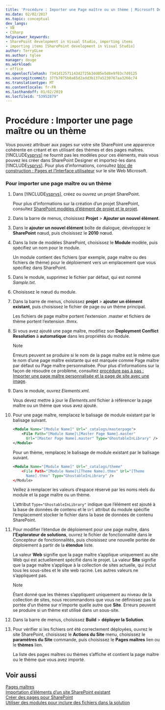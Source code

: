 ```yaml
---
title: 'Procédure : Importer une Page maître ou un thème | Microsoft Docs'
ms.date: 02/02/2017
ms.topic: conceptual
dev_langs:
- VB
- CSharp
helpviewer_keywords:
- SharePoint development in Visual Studio, importing items
- importing items [SharePoint development in Visual Studio]
author: TerryGLee
ms.author: tglee
manager: douge
ms.workload:
- office
ms.openlocfilehash: 7341d12571143d2725b3dd05e5d8e9f03c7d9125
ms.sourcegitcommit: 37fb7075b0a65d2add3b137a5230767aa3266c74
ms.translationtype: MT
ms.contentlocale: fr-FR
ms.lasthandoff: 01/02/2019
ms.locfileid: "53952879"
---
```

# <a name="how-to-import-a-master-page-or-theme"></a>Procédure : Importer une page maître ou un thème
  Vous pouvez attribuer aux pages sur votre site SharePoint une apparence cohérente en créant et en utilisant des thèmes et des pages maîtres. [!INCLUDE[vsprvs](../sharepoint/includes/vsprvs-md.md)] ne fournit pas les modèles pour ces éléments, mais vous pouvez les créer dans SharePoint Designer et importez-les dans [!INCLUDE[vsprvs](../sharepoint/includes/vsprvs-md.md)]. Pour plus d’informations, consultez [bloc de construction : Pages et l’Interface utilisateur](http://go.microsoft.com/fwlink/?LinkID=182095) sur le site Web Microsoft.  
  
### <a name="to-import-a-master-page-or-theme"></a>Pour importer une page maître ou un thème  
  
1.  Dans [!INCLUDE[vsprvs](../sharepoint/includes/vsprvs-md.md)], créez ou ouvrez un projet SharePoint.  
  
     Pour plus d’informations sur la création d’un projet SharePoint, consultez [SharePoint modèles d’élément de projet et le projet](../sharepoint/sharepoint-project-and-project-item-templates.md).  
  
2.  Dans la barre de menus, choisissez **Projet** > **Ajouter un nouvel élément**.  
  
3.  Dans le **ajouter un nouvel élément** boîte de dialogue, développez le **SharePoint** nœud, puis choisissez le **2010** nœud.  
  
4.  Dans la liste de modèles SharePoint, choisissez le **Module** modèle, puis spécifiez un nom pour le module.  
  
     Un module contient des fichiers (par exemple, page maître ou des fichiers de thème) pour le déploiement vers un emplacement que vous spécifiez dans SharePoint.  
  
5.  Dans le module, supprimez le fichier par défaut, qui est nommé *Sample.txt*.  
  
6.  Choisissez le nœud du module.  
  
7.  Dans la barre de menus, choisissez **projet** > **ajouter un élément existant**, puis choisissez le fichier de page ou un thème principal.  
  
     Les fichiers de page maître portent l’extension .master et fichiers de thème portent l’extension .thmx.  
  
8.  Si vous avez ajouté une page maître, modifiez son **Deployment Conflict Resolution** à **automatique** dans les propriétés du module.  
  
    > [!NOTE]  
    >  Erreurs peuvent se produire si le nom de la page maître est le même que le nom d’une page maître existante qui est marquée comme Page maître par défaut ou Page maître personnalisée. Pour plus d’informations sur la façon de résoudre ce problème, consultez [procédure pas à pas : Importer une page maître personnalisée et la page de site avec une image](../sharepoint/walkthrough-import-a-custom-master-page-and-site-page-with-an-image.md).  
  
9. Dans le module, ouvrez *Elements.xml*.  
  
     Vous devez mettre à jour le *Elements.xml* fichier à référencer la page maître ou un thème que vous avez ajouté.  
  
10. Pour une page maître, remplacez le balisage de module existant par le balisage suivant.  
  
    ```xml  
    <Module Name="[Module Name]" Url="_catalogs/masterpage">  
        <File Path="[Module Name]\[Master Page Name].master"   
          Url="[Master Page Name].master" Type="GhostableInLibrary" />  
    </Module>  
    ```  
  
     Pour un thème, remplacez le balisage de module existant par le balisage suivant.  
  
    ```xml  
    <Module Name="[Module Name]" Url="_catalogs/theme"   
        <File Path="[Module Name]\[Theme Name].thmx" Url="[Theme     
          Name].thmx" Type="GhostableInLibrary" />  
    </Module>  
    ```  
  
     Veillez à remplacer les valeurs d’espace réservé par les noms réels du module et la page maître ou un thème.  
  
     L’attribut `Type="GhostableInLibrary"` indique que l’élément est ajouté à la base de données de contenu et le `Url` attribut du module spécifie l’emplacement stocker le fichier dans la base de données de contenu SharePoint.  
  
11. Pour modifier l’étendue de déploiement pour une page maître, dans **l’Explorateur de solutions**, ouvrez le fichier de fonctionnalité dans le Concepteur de fonctionnalités, puis choisissez une nouvelle portée de déploiement à partir de la **étendue** liste.  
  
     La valeur **Web** signifie que la page maître s’applique uniquement au site Web qui est actuellement spécifié dans le projet. La valeur **Site** signifie que la page maître s’applique à la collection de sites actuelle, qui inclut tous les sous-sites et le site web racine. Les autres valeurs ne s’appliquent pas.  
  
    > [!NOTE]  
    >  Étant donné que les thèmes s’appliquent uniquement au niveau de la collection de sites, nous recommandons que vous ne définissez pas la portée d’un thème sur n’importe quelle autre que **Site**. Erreurs peuvent se produire si un thème est utilisé dans un sous-site.  
  
12. Dans la barre de menus, choisissez **Build** > **déployer la Solution**.  
  
13. Pour vérifier si les fichiers ont été correctement déployées, ouvrez le site SharePoint, choisissez le **Actions du Site** menu, choisissez le **paramètres du Site** commande, puis choisissez le **Pages maîtres**  lien ou le **thèmes** lien.  
  
     La liste des pages maîtres ou thèmes s’affiche et contient la page maître ou le thème que vous avez importé.  
  
## <a name="see-also"></a>Voir aussi
 [Pages maîtres](http://go.microsoft.com/fwlink/?LinkId=184955)   
 [Importation d’éléments d’un site SharePoint existant](../sharepoint/importing-items-from-an-existing-sharepoint-site.md)   
 [Créer des pages pour SharePoint](../sharepoint/creating-pages-for-sharepoint.md)   
 [Utiliser des modules pour inclure des fichiers dans la solution](../sharepoint/using-modules-to-include-files-in-the-solution.md)  
